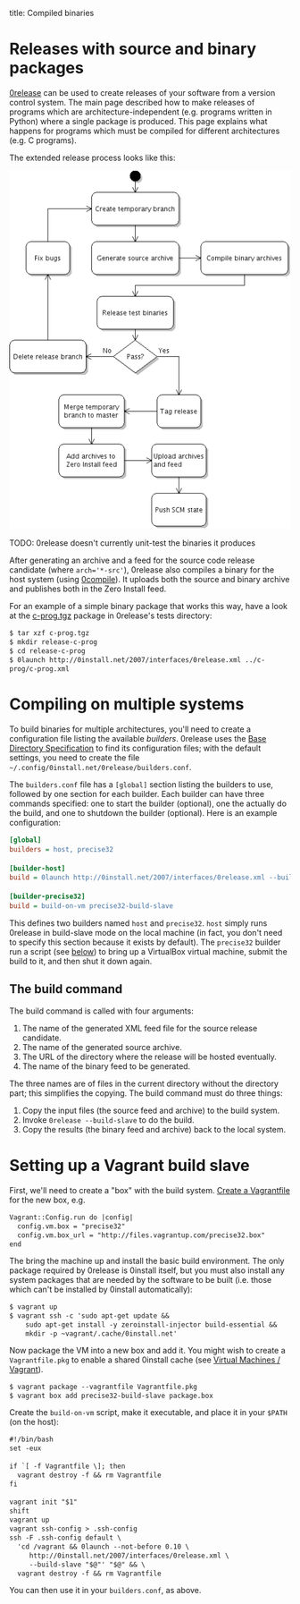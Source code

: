 title: Compiled binaries

# Releases with source and binary packages

[0release](../0release/index.md) can be used to create releases of your software from a version control system. The main page described how to make releases of programs which are architecture-independent (e.g. programs written in Python) where a single package is produced. This page explains what happens for programs which must be compiled for different architectures (e.g. C programs).

The extended release process looks like this:

![The release process with binary packages](../../img/uml/release-process-binaries.png)

TODO: 0release doesn't currently unit-test the binaries it produces

After generating an archive and a feed for the source code release candidate (where `arch='*-src'`), 0release also compiles a binary for the host system (using [0compile](../0compile/index.md)). It uploads both the source and binary archive and publishes both in the Zero Install feed.

For an example of a simple binary package that works this way, have a look at the [c-prog.tgz](http://repo.or.cz/w/0release.git?a=blob;f=tests/c-prog.tgz;h=ae1f06864c70f65fdef5a00065fb82eec809d6dc;hb=a7bce06b6494407b2d80124c65f13493e3b44378) package in 0release's tests directory:

```shell
$ tar xzf c-prog.tgz
$ mkdir release-c-prog
$ cd release-c-prog
$ 0launch http://0install.net/2007/interfaces/0release.xml ../c-prog/c-prog.xml
```

# Compiling on multiple systems

To build binaries for multiple architectures, you'll need to create a configuration file listing the available _builders_. 0release uses the [Base Directory Specification](http://www.freedesktop.org/wiki/Specifications/basedir-spec) to find its configuration files; with the default settings, you need to create the file `~/.config/0install.net/0release/builders.conf`.

The `builders.conf` file has a `[global]` section listing the builders to use, followed by one section for each builder. Each builder can have three commands specified: one to start the builder (optional), one the actually do the build, and one to shutdown the builder (optional). Here is an example configuration:

```ini
[global]
builders = host, precise32

[builder-host]
build = 0launch http://0install.net/2007/interfaces/0release.xml --build-slave "$@"

[builder-precise32]
build = build-on-vm precise32-build-slave
```

This defines two builders named `host` and `precise32`. `host` simply runs 0release in build-slave mode on the local machine (in fact, you don't need to specify this section because it exists by default). The `precise32` builder run a script (see [below](#setting-up-a-vagrant-build-slave)) to bring up a VirtualBox virtual machine, submit the build to it, and then shut it down again.

## The build command

The build command is called with four arguments:

1.  The name of the generated XML feed file for the source release candidate.
2.  The name of the generated source archive.
3.  The URL of the directory where the release will be hosted eventually.
4.  The name of the binary feed to be generated.

The three names are of files in the current directory without the directory part; this simplifies the copying. The build command must do three things:

1.  Copy the input files (the source feed and archive) to the build system.
2.  Invoke `0release --build-slave` to do the build.
3.  Copy the results (the binary feed and archive) back to the local system.

# Setting up a Vagrant build slave

First, we'll need to create a "box" with the build system. [Create a Vagrantfile](http://docs.vagrantup.com/) for the new box, e.g.

```vagrant
Vagrant::Config.run do |config|
  config.vm.box = "precise32"
  config.vm.box_url = "http://files.vagrantup.com/precise32.box"
end
```

The bring the machine up and install the basic build environment. The only package required by 0release is 0install itself, but you must also install any system packages that are needed by the software to be built (i.e. those which can't be installed by 0install automatically):

```shell
$ vagrant up
$ vagrant ssh -c 'sudo apt-get update && 
    sudo apt-get install -y zeroinstall-injector build-essential &&
    mkdir -p ~vagrant/.cache/0install.net'
```

Now package the VM into a new box and add it. You might wish to create a `Vagrantfile.pkg` to enable a shared 0install cache (see [Virtual Machines / Vagrant](../../details/virtual-machines.md#vagrant)).

```shell
$ vagrant package --vagrantfile Vagrantfile.pkg
$ vagrant box add precise32-build-slave package.box
```

Create the `build-on-vm` script, make it executable, and place it in your `$PATH` (on the host):

```shell
#!/bin/bash
set -eux

if `[ -f Vagrantfile \]; then
  vagrant destroy -f && rm Vagrantfile
fi

vagrant init "$1"
shift
vagrant up
vagrant ssh-config > .ssh-config
ssh -F .ssh-config default \
  'cd /vagrant && 0launch --not-before 0.10 \
     http://0install.net/2007/interfaces/0release.xml \
     --build-slave "$@"' "$@" && \
  vagrant destroy -f && rm Vagrantfile
```

You can then use it in your `builders.conf`, as above.
